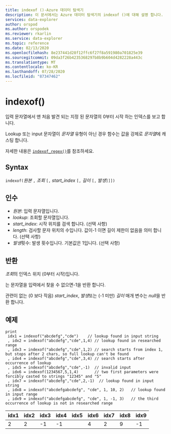```yaml
---
title: indexof ()-Azure 데이터 탐색기
description: 이 문서에서는 Azure 데이터 탐색기의 indexof ()에 대해 설명 합니다.
services: data-explorer
author: orspod
ms.author: orspodek
ms.reviewer: rkarlin
ms.service: data-explorer
ms.topic: reference
ms.date: 02/13/2020
ms.openlocfilehash: 8e237441d28f12ffc6f27f8a591980a701825e39
ms.sourcegitcommit: 09da3f26b4235368297b8b9b604d4282228a443c
ms.translationtype: MT
ms.contentlocale: ko-KR
ms.lasthandoff: 07/28/2020
ms.locfileid: "87347462"
---
```

# <a name="indexof"></a>indexof()

입력 문자열에서 맨 처음 발견 되는 지정 된 문자열의 0부터 시작 하는 인덱스를 보고 합니다.

Lookup 또는 input 문자열이 *문자열* 유형이 아닌 경우 함수는 값을 강제로 *문자열*에 캐스팅 합니다.

자세한 내용은 [`indexof_regex()`](indexofregexfunction.md)를 참조하세요.

## <a name="syntax"></a>Syntax

`indexof(`*원본* `,` *조회* `[,` *start_index* `[,` *길이* `[,` *발생*`]]])`

## <a name="arguments"></a>인수

* *원본*: 입력 문자열입니다.  
* *lookup*: 조회할 문자열입니다.
* *start_index*: 시작 위치를 검색 합니다. (선택 사항)
* *length*: 검사할 문자 위치의 수입니다. 값이-1 이면 길이 제한이 없음을 의미 합니다. (선택 사항)
* *발생*횟수: 발생 횟수입니다. 기본값은 1입니다. (선택 사항)

## <a name="returns"></a>반환

*조회*의 인덱스 위치 (0부터 시작)입니다.

는 문자열을 입력에서 찾을 수 없으면-1을 반환 합니다.

관련이 없는 (0 보다 작음) *start_index*, *발생*또는 (-1 미만) *길이* 매개 변수는 *null*을 반환 합니다.

## <a name="examples"></a>예제
```kusto
print
 idx1 = indexof("abcdefg","cde")    // lookup found in input string
 , idx2 = indexof("abcdefg","cde",1,4) // lookup found in researched range 
 , idx3 = indexof("abcdefg","cde",1,2) // search starts from index 1, but stops after 2 chars, so full lookup can't be found
 , idx4 = indexof("abcdefg","cde",3,4) // search starts after occurrence of lookup
 , idx5 = indexof("abcdefg","cde",-1)  // invalid input
 , idx6 = indexof(1234567,5,1,4)       // two first parameters were forcibly casted to strings "12345" and "5"
 , idx7 = indexof("abcdefg","cde",2,-1)  // lookup found in input string
 , idx8 = indexof("abcdefgabcdefg", "cde", 1, 10, 2)   // lookup found in input range
 , idx9 = indexof("abcdefgabcdefg", "cde", 1, -1, 3)   // the third occurrence of lookup is not in researched range
```

|idx1|idx2|idx3|idx4|idx5|idx6|idx7|idx8|idx9|
|----|----|----|----|----|----|----|----|----|
|2   |2   |-1  |-1  |    |4   |2   |9   |-1  |
